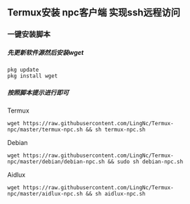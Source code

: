 ## Termux安装 npc客户端 实现ssh远程访问
### 一键安装脚本
##### 先更新软件源然后安装wget
```shell
pkg update
pkg install wget
```
##### 按照脚本提示进行即可
Termux
```shell
wget https://raw.githubusercontent.com/LingNc/Termux-npc/master/termux-npc.sh && sh termux-npc.sh
```
Debian
```shell
wget https://raw.githubusercontent.com/LingNc/Termux-npc/master/debian/debian-npc.sh && sudo sh debian-npc.sh
```
Aidlux
```shell
wget https://raw.githubusercontent.com/LingNc/Termux-npc/master/aidlux-npc.sh && sh aidlux-npc.sh
```